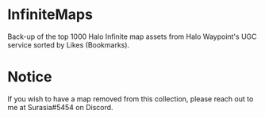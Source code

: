 # InfiniteMaps
Back-up of the top 1000 Halo Infinite map assets from Halo Waypoint's UGC service sorted by Likes (Bookmarks).

# Notice
If you wish to have a map removed from this collection, please reach out to me at Surasia#5454 on Discord.
